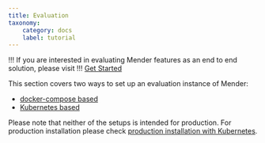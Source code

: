 ```yaml
---
title: Evaluation 
taxonomy:
    category: docs
    label: tutorial
---
```


!!! If you are interested in evaluating Mender features as an end to end solution, please visit
!!! [Get Started](../../01.Get-started/chapter.md)


This section covers two ways to set up an evaluation instance of Mender:
* [docker-compose based](./01.Docker-compose/docs.md)
* [Kubernetes based](./02.Kubernetes/docs.md)


Please note that neither of the setups is intended for production.
For production installation please check [production installation with Kubernetes](../04.Production-installation-with-kubernetes/docs.md).
